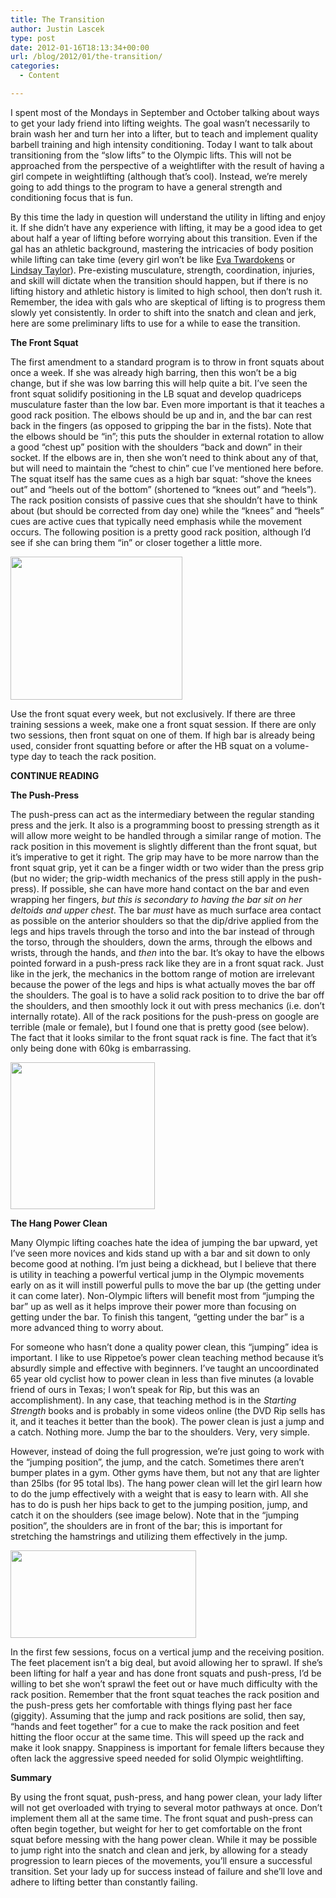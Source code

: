 ```yaml
---
title: The Transition
author: Justin Lascek
type: post
date: 2012-01-16T18:13:34+00:00
url: /blog/2012/01/the-transition/
categories:
  - Content

---
```

I spent most of the Mondays in September and October talking about ways to get your lady friend into lifting weights. The goal wasn&#8217;t necessarily to brain wash her and turn her into a lifter, but to teach and implement quality barbell training and high intensity conditioning. Today I want to talk about transitioning from the &#8220;slow lifts&#8221; to the Olympic lifts. This will not be approached from the perspective of a weightlifter with the result of having a girl compete in weightlifting (although that&#8217;s cool). Instead, we&#8217;re merely going to add things to the program to have a general strength and conditioning focus that is fun.
  

  
By this time the lady in question will understand the utility in lifting and enjoy it. If she didn&#8217;t have any experience with lifting, it may be a good idea to get about half a year of lifting before worrying about this transition. Even if the gal has an athletic background, mastering the intricacies of body position while lifting can take time (every girl won&#8217;t be like <a href="/blog/2010/12/how-to-press-your-girlfriend/" target="_blank">Eva Twardokens</a> or <a href="/blog/2012/01/an-aggressive-competitor/" target="_blank">Lindsay Taylor</a>). Pre-existing musculature, strength, coordination, injuries, and skill will dictate when the transition should happen, but if there is no lifting history and athletic history is limited to high school, then don&#8217;t rush it. Remember, the idea with gals who are skeptical of lifting is to progress them slowly yet consistently. In order to shift into the snatch and clean and jerk, here are some preliminary lifts to use for a while to ease the transition.
  

  
**The Front Squat**
  
The first amendment to a standard program is to throw in front squats about once a week. If she was already high barring, then this won&#8217;t be a big change, but if she was low barring this will help quite a bit. I&#8217;ve seen the front squat solidify positioning in the LB squat and develop quadriceps musculature faster than the low bar. Even more important is that it teaches a good rack position. The elbows should be up and in, and the bar can rest back in the fingers (as opposed to gripping the bar in the fists). Note that the elbows should be &#8220;in&#8221;; this puts the shoulder in external rotation to allow a good &#8220;chest up&#8221; position with the shoulders &#8220;back and down&#8221; in their socket. If the elbows are in, then she won&#8217;t need to think about any of that, but will need to maintain the &#8220;chest to chin&#8221; cue I&#8217;ve mentioned here before. The squat itself has the same cues as a high bar squat: &#8220;shove the knees out&#8221; and &#8220;heels out of the bottom&#8221; (shortened to &#8220;knees out&#8221; and &#8220;heels&#8221;). The rack position consists of passive cues that she shouldn&#8217;t have to think about (but should be corrected from day one) while the &#8220;knees&#8221; and &#8220;heels&#8221; cues are active cues that typically need emphasis while the movement occurs. The following position is a pretty good rack position, although I&#8217;d see if she can bring them &#8220;in&#8221; or closer together a little more.
  
[<img data-attachment-id="6137" data-permalink="/blog/2012/01/the-transition/rack/" data-orig-file="/2012/01/rack.jpg" data-orig-size="275,229" data-comments-opened="1" data-image-meta="{&quot;aperture&quot;:&quot;2.8&quot;,&quot;credit&quot;:&quot;&quot;,&quot;camera&quot;:&quot;Canon EOS DIGITAL REBEL&quot;,&quot;caption&quot;:&quot;&quot;,&quot;created_timestamp&quot;:&quot;315532833&quot;,&quot;copyright&quot;:&quot;&quot;,&quot;focal_length&quot;:&quot;50&quot;,&quot;iso&quot;:&quot;800&quot;,&quot;shutter_speed&quot;:&quot;0.025&quot;,&quot;title&quot;:&quot;&quot;}" data-image-title="rack" data-image-description="" data-medium-file="/2012/01/rack.jpg" data-large-file="/2012/01/rack.jpg" src="/2012/01/rack.jpg" alt="" title="rack" width="275" height="229" class="aligncenter size-full wp-image-6137" />][1]
  

  
Use the front squat every week, but not exclusively. If there are three training sessions a week, make one a front squat session. If there are only two sessions, then front squat on one of them. If high bar is already being used, consider front squatting before or after the HB squat on a volume-type day to teach the rack position. 

**CONTINUE READING <!--more-->**


  
**The Push-Press**
  
The push-press can act as the intermediary between the regular standing press and the jerk. It also is a programming boost to pressing strength as it will allow more weight to be handled through a similar range of motion. The rack position in this movement is slightly different than the front squat, but it&#8217;s imperative to get it right. The grip may have to be more narrow than the front squat grip, yet it can be a finger width or two wider than the press grip (but no wider; the grip-width mechanics of the press still apply in the push-press). If possible, she can have more hand contact on the bar and even wrapping her fingers, _but this is secondary to having the bar sit on her deltoids and upper chest_. The bar _must_ have as much surface area contact as possible on the anterior shoulders so that the dip/drive applied from the legs and hips travels through the torso and into the bar instead of through the torso, through the shoulders, down the arms, through the elbows and wrists, through the hands, and _then_ into the bar. It&#8217;s okay to have the elbows pointed forward in a push-press rack like they are in a front squat rack. Just like in the jerk, the mechanics in the bottom range of motion are irrelevant because the power of the legs and hips is what actually moves the bar off the shoulders. The goal is to have a solid rack position to to drive the bar off the shoulders, and then smoothly lock it out with press mechanics (i.e. don&#8217;t internally rotate). All of the rack positions for the push-press on google are terrible (male or female), but I found one that is pretty good (see below). The fact that it looks similar to the front squat rack is fine. The fact that it&#8217;s only being done with 60kg is embarrassing.
  
[<img data-attachment-id="6138" data-permalink="/blog/2012/01/the-transition/push-press-11/" data-orig-file="/2012/01/push-press-11.jpg" data-orig-size="231,235" data-comments-opened="1" data-image-meta="{&quot;aperture&quot;:&quot;3.5&quot;,&quot;credit&quot;:&quot;&quot;,&quot;camera&quot;:&quot;NIKON D70&quot;,&quot;caption&quot;:&quot;&quot;,&quot;created_timestamp&quot;:&quot;1091333149&quot;,&quot;copyright&quot;:&quot;&quot;,&quot;focal_length&quot;:&quot;28&quot;,&quot;iso&quot;:&quot;0&quot;,&quot;shutter_speed&quot;:&quot;0.016666666666667&quot;,&quot;title&quot;:&quot;&quot;}" data-image-title="push-press-11" data-image-description="" data-medium-file="/2012/01/push-press-11.jpg" data-large-file="/2012/01/push-press-11.jpg" src="/2012/01/push-press-11.jpg" alt="" title="push-press-11" width="231" height="235" class="aligncenter size-full wp-image-6138" />][2]
  
   

  
**The Hang Power Clean**
  
Many Olympic lifting coaches hate the idea of jumping the bar upward, yet I&#8217;ve seen more novices and kids stand up with a bar and sit down to only become good at nothing. I&#8217;m just being a dickhead, but I believe that there is utility in teaching a powerful vertical jump in the Olympic movements early on as it will instill powerful pulls to move the bar up (the getting under it can come later). Non-Olympic lifters will benefit most from &#8220;jumping the bar&#8221; up as well as it helps improve their power more than focusing on getting under the bar. To finish this tangent, &#8220;getting under the bar&#8221; is a more advanced thing to worry about.
  

  
For someone who hasn&#8217;t done a quality power clean, this &#8220;jumping&#8221; idea is important. I like to use Rippetoe&#8217;s power clean teaching method because it&#8217;s absurdly simple and effective with beginners. I&#8217;ve taught an uncoordinated 65 year old cyclist how to power clean in less than five minutes (a lovable friend of ours in Texas; I won&#8217;t speak for Rip, but this was an accomplishment). In any case, that teaching method is in the _Starting Strength_ books and is probably in some videos online (the DVD Rip sells has it, and it teaches it better than the book). The power clean is just a jump and a catch. Nothing more. Jump the bar to the shoulders. Very, very simple.
  

  
However, instead of doing the full progression, we&#8217;re just going to work with the &#8220;jumping position&#8221;, the jump, and the catch. Sometimes there aren&#8217;t bumper plates in a gym. Other gyms have them, but not any that are lighter than 25lbs (for 95 total lbs). The hang power clean will let the girl learn how to do the jump effectively with a weight that is easy to learn with. All she has to do is push her hips back to get to the jumping position, jump, and catch it on the shoulders (see image below). Note that in the &#8220;jumping position&#8221;, the shoulders are in front of the bar; this is important for stretching the hamstrings and utilizing them effectively in the jump.
  
[<img data-attachment-id="6139" data-permalink="/blog/2012/01/the-transition/power-clean-techniques-2/" data-orig-file="/2012/01/power-clean-techniques.jpg" data-orig-size="297,140" data-comments-opened="1" data-image-meta="{&quot;aperture&quot;:&quot;0&quot;,&quot;credit&quot;:&quot;&quot;,&quot;camera&quot;:&quot;&quot;,&quot;caption&quot;:&quot;&quot;,&quot;created_timestamp&quot;:&quot;0&quot;,&quot;copyright&quot;:&quot;&quot;,&quot;focal_length&quot;:&quot;0&quot;,&quot;iso&quot;:&quot;0&quot;,&quot;shutter_speed&quot;:&quot;0&quot;,&quot;title&quot;:&quot;&quot;}" data-image-title="power-clean-techniques" data-image-description="" data-medium-file="/2012/01/power-clean-techniques.jpg" data-large-file="/2012/01/power-clean-techniques.jpg" src="/2012/01/power-clean-techniques.jpg" alt="" title="power-clean-techniques" width="297" height="140" class="aligncenter size-full wp-image-6139" />][3]
  

  
In the first few sessions, focus on a vertical jump and the receiving position. The feet placement isn&#8217;t a big deal, but avoid allowing her to sprawl. If she&#8217;s been lifting for half a year and has done front squats and push-press, I&#8217;d be willing to bet she won&#8217;t sprawl the feet out or have much difficulty with the rack position. Remember that the front squat teaches the rack position and the push-press gets her comfortable with things flying past her face (giggity). Assuming that the jump and rack positions are solid, then say, &#8220;hands and feet together&#8221; for a cue to make the rack position and feet hitting the floor occur at the same time. This will speed up the rack and make it look snappy. Snappiness is important for female lifters because they often lack the aggressive speed needed for solid Olympic weightlifting.
  

  
**Summary**
  
By using the front squat, push-press, and hang power clean, your lady lifter will not get overloaded with trying to several motor pathways at once. Don&#8217;t implement them all at the same time. The front squat and push-press can often begin together, but weight for her to get comfortable on the front squat before messing with the hang power clean. While it may be possible to jump right into the snatch and clean and jerk, by allowing for a steady progression to learn pieces of the movements, you&#8217;ll ensure a successful transition. Set your lady up for success instead of failure and she&#8217;ll love and adhere to lifting better than constantly failing.

 [1]: /2012/01/rack.jpg
 [2]: /2012/01/push-press-11.jpg
 [3]: /2012/01/power-clean-techniques.jpg
